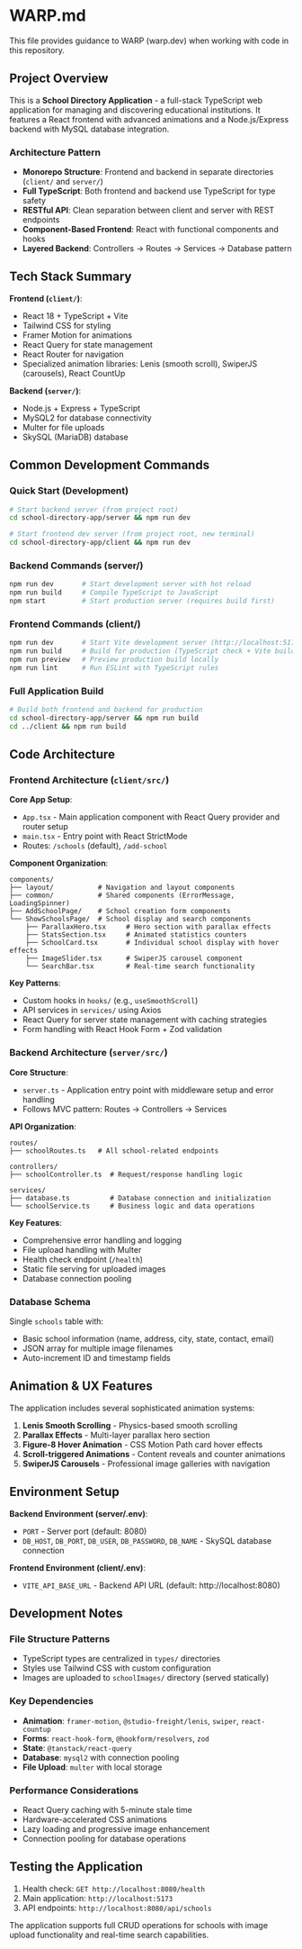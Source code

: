 # WARP.md

This file provides guidance to WARP (warp.dev) when working with code in this repository.

## Project Overview

This is a **School Directory Application** - a full-stack TypeScript web application for managing and discovering educational institutions. It features a React frontend with advanced animations and a Node.js/Express backend with MySQL database integration.

### Architecture Pattern
- **Monorepo Structure**: Frontend and backend in separate directories (`client/` and `server/`)
- **Full TypeScript**: Both frontend and backend use TypeScript for type safety
- **RESTful API**: Clean separation between client and server with REST endpoints
- **Component-Based Frontend**: React with functional components and hooks
- **Layered Backend**: Controllers → Routes → Services → Database pattern

## Tech Stack Summary

**Frontend (`client/`)**:
- React 18 + TypeScript + Vite
- Tailwind CSS for styling
- Framer Motion for animations
- React Query for state management
- React Router for navigation
- Specialized animation libraries: Lenis (smooth scroll), SwiperJS (carousels), React CountUp

**Backend (`server/`)**:
- Node.js + Express + TypeScript
- MySQL2 for database connectivity
- Multer for file uploads
- SkySQL (MariaDB) database

## Common Development Commands

### Quick Start (Development)
```bash
# Start backend server (from project root)
cd school-directory-app/server && npm run dev

# Start frontend dev server (from project root, new terminal)
cd school-directory-app/client && npm run dev
```

### Backend Commands (server/)
```bash
npm run dev       # Start development server with hot reload
npm run build     # Compile TypeScript to JavaScript
npm start         # Start production server (requires build first)
```

### Frontend Commands (client/)
```bash
npm run dev       # Start Vite development server (http://localhost:5173)
npm run build     # Build for production (TypeScript check + Vite build)
npm run preview   # Preview production build locally
npm run lint      # Run ESLint with TypeScript rules
```

### Full Application Build
```bash
# Build both frontend and backend for production
cd school-directory-app/server && npm run build
cd ../client && npm run build
```

## Code Architecture

### Frontend Architecture (`client/src/`)

**Core App Setup**:
- `App.tsx` - Main application component with React Query provider and router setup
- `main.tsx` - Entry point with React StrictMode
- Routes: `/schools` (default), `/add-school`

**Component Organization**:
```
components/
├── layout/           # Navigation and layout components
├── common/           # Shared components (ErrorMessage, LoadingSpinner)
├── AddSchoolPage/    # School creation form components
└── ShowSchoolsPage/  # School display and search components
    ├── ParallaxHero.tsx     # Hero section with parallax effects
    ├── StatsSection.tsx     # Animated statistics counters
    ├── SchoolCard.tsx       # Individual school display with hover effects
    ├── ImageSlider.tsx      # SwiperJS carousel component
    └── SearchBar.tsx        # Real-time search functionality
```

**Key Patterns**:
- Custom hooks in `hooks/` (e.g., `useSmoothScroll`)
- API services in `services/` using Axios
- React Query for server state management with caching strategies
- Form handling with React Hook Form + Zod validation

### Backend Architecture (`server/src/`)

**Core Structure**:
- `server.ts` - Application entry point with middleware setup and error handling
- Follows MVC pattern: Routes → Controllers → Services

**API Organization**:
```
routes/
├── schoolRoutes.ts   # All school-related endpoints

controllers/
├── schoolController.ts  # Request/response handling logic

services/
├── database.ts          # Database connection and initialization
└── schoolService.ts     # Business logic and data operations
```

**Key Features**:
- Comprehensive error handling and logging
- File upload handling with Multer
- Health check endpoint (`/health`)
- Static file serving for uploaded images
- Database connection pooling

### Database Schema

Single `schools` table with:
- Basic school information (name, address, city, state, contact, email)
- JSON array for multiple image filenames
- Auto-increment ID and timestamp fields

## Animation & UX Features

The application includes several sophisticated animation systems:

1. **Lenis Smooth Scrolling** - Physics-based smooth scrolling
2. **Parallax Effects** - Multi-layer parallax hero section
3. **Figure-8 Hover Animation** - CSS Motion Path card hover effects
4. **Scroll-triggered Animations** - Content reveals and counter animations
5. **SwiperJS Carousels** - Professional image galleries with navigation

## Environment Setup

**Backend Environment (server/.env)**:
- `PORT` - Server port (default: 8080)
- `DB_HOST`, `DB_PORT`, `DB_USER`, `DB_PASSWORD`, `DB_NAME` - SkySQL database connection

**Frontend Environment (client/.env)**:
- `VITE_API_BASE_URL` - Backend API URL (default: http://localhost:8080)

## Development Notes

### File Structure Patterns
- TypeScript types are centralized in `types/` directories
- Styles use Tailwind CSS with custom configuration
- Images are uploaded to `schoolImages/` directory (served statically)

### Key Dependencies
- **Animation**: `framer-motion`, `@studio-freight/lenis`, `swiper`, `react-countup`
- **Forms**: `react-hook-form`, `@hookform/resolvers`, `zod`
- **State**: `@tanstack/react-query`
- **Database**: `mysql2` with connection pooling
- **File Upload**: `multer` with local storage

### Performance Considerations
- React Query caching with 5-minute stale time
- Hardware-accelerated CSS animations
- Lazy loading and progressive image enhancement
- Connection pooling for database operations

## Testing the Application

1. Health check: `GET http://localhost:8080/health`
2. Main application: `http://localhost:5173`
3. API endpoints: `http://localhost:8080/api/schools`

The application supports full CRUD operations for schools with image upload functionality and real-time search capabilities.
